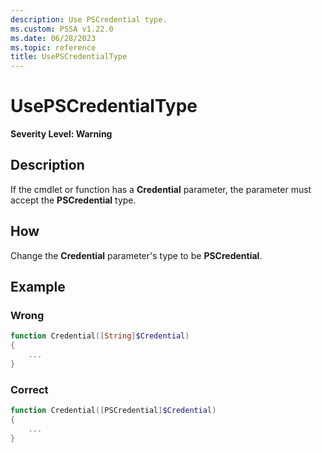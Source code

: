 ```yaml
---
description: Use PSCredential type.
ms.custom: PSSA v1.22.0
ms.date: 06/28/2023
ms.topic: reference
title: UsePSCredentialType
---
```

# UsePSCredentialType

**Severity Level: Warning**

## Description

If the cmdlet or function has a **Credential** parameter, the parameter must accept the
**PSCredential** type.

## How

Change the **Credential** parameter's type to be **PSCredential**.

## Example

### Wrong

```powershell
function Credential([String]$Credential)
{
    ...
}
```

### Correct

```powershell
function Credential([PSCredential]$Credential)
{
    ...
}
```
